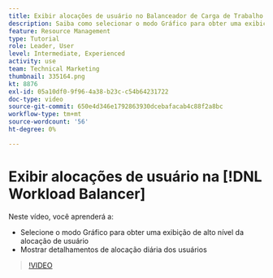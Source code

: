 ```yaml
---
title: Exibir alocações de usuário no Balanceador de Carga de Trabalho
description: Saiba como selecionar o modo Gráfico para obter uma exibição de alto nível da alocação de usuários e mostrar os detalhamentos da alocação diária dos usuários.
feature: Resource Management
type: Tutorial
role: Leader, User
level: Intermediate, Experienced
activity: use
team: Technical Marketing
thumbnail: 335164.png
kt: 8876
exl-id: 05a10df0-9f96-4a38-b23c-c54b64231722
doc-type: video
source-git-commit: 650e4d346e1792863930dcebafacab4c88f2a8bc
workflow-type: tm+mt
source-wordcount: '56'
ht-degree: 0%

---
```


# Exibir alocações de usuário na [!DNL Workload Balancer]

Neste vídeo, você aprenderá a:

* Selecione o modo Gráfico para obter uma exibição de alto nível da alocação de usuário
* Mostrar detalhamentos de alocação diária dos usuários

>[!VIDEO](https://video.tv.adobe.com/v/335164/?quality=12&learn=on)
